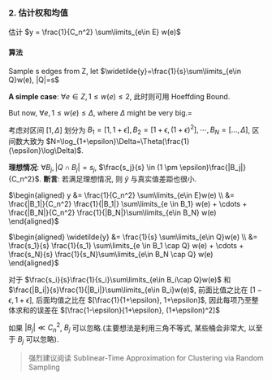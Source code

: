 ### 2. 估计权和均值

估计 $y = \frac{1}{C_n^2} \sum\limits_{e\in E} w(e)$

#### 算法

Sample s edges from Z,
let $\widetilde{y}=\frac{1}{s}\sum\limits_{e\in Q}w(e), |Q|=s$

**A simple case**: $\forall e \in Z, 1 \le w(e) \le 2$, 此时则可用 Hoeffding Bound.

But now, $\forall e, 1 \le w(e) \le \Delta$, where $\Delta$ might be very big.=

考虑对区间 $[1, \Delta]$ 划分为 $B_1=[1, 1+\epsilon], B_2=[1+\epsilon, (1+\epsilon)^2], \cdots, B_N=[..., \Delta]$, 区间数大致为 $N=\log_{1+\epsilon}\Delta=\Theta(\frac{1}{\epsilon}\log\Delta)$.

**理想情况**: $\forall B_j, |Q\cap B_j|=s_j$, $\frac{s_j}{s} \in (1 \pm \epsilon)\frac{|B_j|}{C_n^2}$.
**断言**: 若满足理想情况, 则 $\widetilde{y}$ 与真实值差距也很小.

$\begin{aligned}
y &= \frac{1}{C_n^2} \sum\limits_{e\in E}w(e) \\
&= \frac{|B_1|}{C_n^2} \frac{1}{|B_1|} \sum\limits_{e \in B_1} w(e) + \cdots + \frac{|B_N|}{C_n^2} \frac{1}{|B_N|}\sum\limits_{e\in B_N} w(e)
\end{aligned}$

$\begin{aligned}
\widetilde{y} &= \frac{1}{s} \sum\limits_{e\in Q}w(e) \\
&= \frac{s_1}{s} \frac{1}{s_1} \sum\limits_{e \in B_1 \cap Q} w(e) + \cdots + \frac{s_N}{s} \frac{1}{s_N}\sum\limits_{e\in B_N \cap Q} w(e)
\end{aligned}$

对于 $\frac{s_i}{s}\frac{1}{s_i}\sum\limits_{e\in B_i\cap Q}w(e)$ 和 $\frac{|B_i|}{s}\frac{1}{|B_i|}\sum\limits_{e\in B_i}w(e)$, 前面比值之比在 $[1-\epsilon, 1+\epsilon]$, 后面均值之比在 $[\frac{1}{1+\epsilon}, 1+\epsilon]$, 因此每项乃至整体求和的误差在 $[\frac{1-\epsilon}{1+\epsilon}, (1+\epsilon)^2]$

如果 $|B_j| \ll C_n^2$, $B_j$ 可以忽略.(主要想法是利用三角不等式, 某些桶会非常大, 以至于 $B_j$ 可以忽略).
> 强烈建议阅读 Sublinear-Time Approximation for Clustering via Random Sampling

